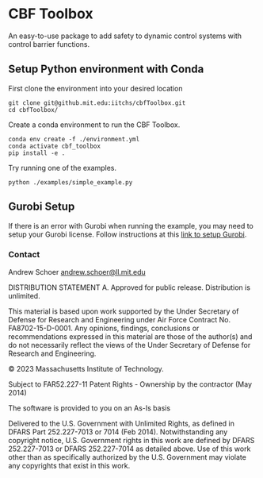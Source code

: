 <!-- Author: Andrew Schoer, andrew.schoer@ll.mit.edu -->

# CBF Toolbox #
An easy-to-use package to add safety to dynamic control systems with control barrier functions.

## Setup Python environment with Conda
First clone the environment into your desired location
```
git clone git@github.mit.edu:iitchs/cbfToolbox.git
cd cbfToolbox/
```
Create a conda environment to run the CBF Toolbox.
```
conda env create -f ./environment.yml
conda activate cbf_toolbox
pip install -e .
```
Try running one of the examples.
```
python ./examples/simple_example.py
```

## Gurobi Setup
If there is an error with Gurobi when running the example, you may need to setup your Gurobi license. Follow instructions at this 
[link to setup Gurobi](https://support.gurobi.com/hc/en-us/articles/14799677517585).

### Contact ###
Andrew Schoer
andrew.schoer@ll.mit.edu

DISTRIBUTION STATEMENT A. Approved for public release. Distribution is unlimited.
 
This material is based upon work supported by the Under Secretary of Defense for Research and Engineering under Air Force Contract No. FA8702-15-D-0001. Any opinions, findings, conclusions or recommendations expressed in this material are those of the author(s) and do not necessarily reflect the views of the Under Secretary of Defense for Research and Engineering.
 
© 2023 Massachusetts Institute of Technology.
 
Subject to FAR52.227-11 Patent Rights - Ownership by the contractor (May 2014)
 
The software is provided to you on an As-Is basis
 
Delivered to the U.S. Government with Unlimited Rights, as defined in DFARS Part 252.227-7013 or 7014 (Feb 2014). Notwithstanding any copyright notice, U.S. Government rights in this work are defined by DFARS 252.227-7013 or DFARS 252.227-7014 as detailed above. Use of this work other than as specifically authorized by the U.S. Government may violate any copyrights that exist in this work.
